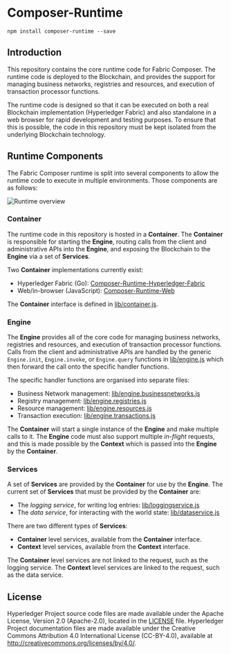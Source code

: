 # Composer-Runtime

`npm install composer-runtime --save`

## Introduction

This repository contains the core runtime code for Fabric Composer.
The runtime code is deployed to the Blockchain, and provides the support for managing
business networks, registries and resources, and execution of transaction processor
functions.

The runtime code is designed so that it can be executed on both a real Blockchain
implementation (Hyperledger Fabric) and also standalone in a web browser for rapid
development and testing purposes. To ensure that this is possible, the code in
this repository must be kept isolated from the underlying Blockchain technology.

## Runtime Components

The Fabric Composer runtime is split into several components to allow
the runtime code to execute in multiple environments. Those components are as follows:

![Runtime overview](./images/overview.png)

### Container

The runtime code in this repository is hosted in a **Container**. The **Container**
is responsible for starting the **Engine**, routing calls from the client and
administrative APIs into the **Engine**, and exposing the Blockchain to the **Engine**
via a set of **Services**.

Two **Container** implementations currently exist:

* Hyperledger Fabric (Go): [Composer-Runtime-Hyperledger-Fabric](https://github.com/hyperledger/composer/tree/develop/packages/composer-runtime-hlf)
* Web/in-browser (JavaScript): [Composer-Runtime-Web](https://github.com/hyperledger/composer/tree/develop/packages/composer-runtime-web)

The **Container** interface is defined in [lib/container.js](./lib/container.js).

### Engine

The **Engine** provides all of the core code for managing business networks,
registries and resources, and execution of transaction processor functions. Calls
from the client and administrative APIs are handled by the generic `Engine.init`, `Engine.invoke`, or `Engine.query` functions in [lib/engine.js](./lib/engine.js)
which then forward the call onto the specific handler functions.

The specific handler functions are organised into separate files:

* Business Network management: [lib/engine.businessnetworks.js](./lib/engine.businessnetworks.js)
* Registry management: [lib/engine.registries.js](./lib/engine.registries.js)
* Resource management: [lib/engine.resources.js](./lib/engine.resources.js)
* Transaction execution: [lib/engine.transactions.js](./lib/engine.transactions.js)

The **Container** will start a single instance of the **Engine** and make multiple
calls to it. The **Engine** code must also support multiple *in-flight* requests, and this is made possible by the **Context** which is passed into the **Engine** by the **Container**.

### Services

A set of **Services** are provided by the **Container** for use by the **Engine**.
The current set of **Services** that must be provided by the **Container** are:

* The *logging service*, for writing log entries: [lib/loggingservice.js](./lib/loggingservice.js)
* The *data service*, for interacting with the world state: [lib/dataservice.js](./lib/dataservice.js)

There are two different types of **Services**:

* **Container** level services, available from the **Container** interface.
* **Context** level services, available from the **Context** interface.

The **Container** level services are not linked to the request, such as the logging
service. The **Context** level services are linked to the request, such as the data service.

## License <a name="license"></a>
Hyperledger Project source code files are made available under the Apache License, Version 2.0 (Apache-2.0), located in the [LICENSE](LICENSE) file. Hyperledger Project documentation files are made available under the Creative Commons Attribution 4.0 International License (CC-BY-4.0), available at http://creativecommons.org/licenses/by/4.0/.